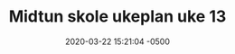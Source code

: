 ---
layout: post
title:  "Midtun skole ukeplan uke 13"
date:   2020-03-22 15:21:04 -0500
categories: skole ukeplan 
---